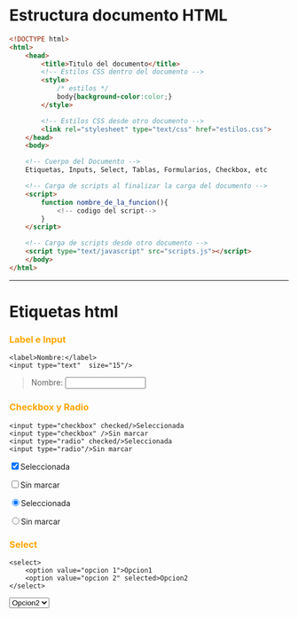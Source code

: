 # Estructura documento HTML

```html
<!DOCTYPE html>
<html>
    <head>
        <title>Titulo del documento</title>
        <!-- Estilos CSS dentro del documento -->
        <style>
            /* estilos */
            body{background-color:color;}
        </style>

        <!-- Estilos CSS desde otro documento -->
        <link rel="stylesheet" type="text/css" href="estilos.css">
    </head>
    <body>

    <!-- Cuerpo del Documento -->
    Etiquetas, Inputs, Select, Tablas, Formularios, Checkbox, etc

    <!-- Carga de scripts al finalizar la carga del documento -->
    <script>
        function nombre_de_la_funcion(){
            <!-- codigo del script-->
        }
    </script>

    <!-- Carga de scripts desde otro documento -->
    <script type="text/javascript" src="scripts.js"></script>
    </body>
</html>
```

***

# Etiquetas html

### <span style="color:orange;">Label e Input</span>

```
<label>Nombre:</label> 
<input type="text"  size="15"/>
```

>Nombre: <input type="text" size="15"/>

### <span style="color:orange;">Checkbox y Radio</span>

```
<input type="checkbox" checked/>Seleccionada
<input type="checkbox" />Sin marcar
<input type="radio" checked/>Seleccionada
<input type="radio"/>Sin marcar
```

<input type="checkbox" checked/>Seleccionada

<input type="checkbox" />Sin marcar

<input type="radio" checked/>Seleccionada

<input type="radio"/>Sin marcar

### <span style="color:orange;">Select</span>

```
<select>
    <option value="opcion 1">Opcion1
    <option value="opcion 2" selected>Opcion2
</select>
```

<select>
    <option value="opcion 1">Opcion1
    <option value="opcion 2" selected>Opcion2
    <option value="opcion 3">Opcion3
</select>